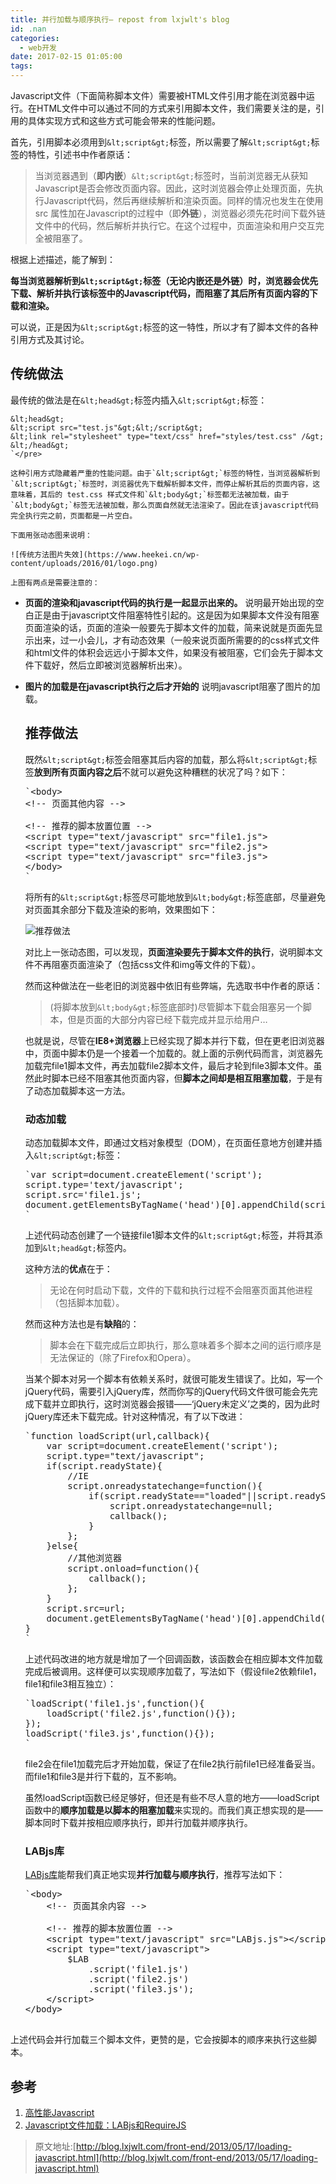 ```yaml
---
title: 并行加载与顺序执行– repost from lxjwlt's blog
id: .nan
categories:
  - web开发
date: 2017-02-15 01:05:00
tags:
---
```


Javascript文件（下面简称脚本文件）需要被HTML文件引用才能在浏览器中运行。在HTML文件中可以通过不同的方式来引用脚本文件，我们需要关注的是，引用的具体实现方式和这些方式可能会带来的性能问题。

首先，引用脚本必须用到`&lt;script&gt;`标签，所以需要了解`&lt;script&gt;`标签的特性，引述书中作者原话：

> 当浏览器遇到（**即内嵌**）`&lt;script&gt;`标签时，当前浏览器无从获知Javascript是否会修改页面内容。因此，这时浏览器会停止处理页面，先执行Javascript代码，然后再继续解析和渲染页面。同样的情况也发生在使用 src 属性加在Javascript的过程中（即**外链**），浏览器必须先花时间下载外链文件中的代码，然后解析并执行它。在这个过程中，页面渲染和用户交互完全被阻塞了。

根据上述描述，能了解到：

**每当浏览器解析到`&lt;script&gt;`标签（无论内嵌还是外链）时，浏览器会优先下载、解析并执行该标签中的Javascript代码，而阻塞了其后所有页面内容的下载和渲染。**

可以说，正是因为`&lt;script&gt;`标签的这一特性，所以才有了脚本文件的各种引用方式及其讨论。

## 传统做法

最传统的做法是在`&lt;head&gt;`标签内插入`&lt;script&gt;`标签：

    &lt;head&gt;
    &lt;script src="test.js"&gt;&lt;/script&gt;
    &lt;link rel="stylesheet" type="text/css" href="styles/test.css" /&gt;
    &lt;/head&gt;
    `</pre>

    这种引用方式隐藏着严重的性能问题。由于`&lt;script&gt;`标签的特性，当浏览器解析到`&lt;script&gt;`标签时，浏览器优先下载解析脚本文件，而停止解析其后的页面内容，这意味着，其后的 test.css 样式文件和`&lt;body&gt;`标签都无法被加载，由于`&lt;body&gt;`标签无法被加载，那么页面自然就无法渲染了。因此在该javascript代码完全执行完之前，页面都是一片空白。

    下面用张动态图来说明：

    ![传统方法图片失效](https://www.heekei.cn/wp-content/uploads/2016/01/logo.png)

    上图有两点是需要注意的：

*   **页面的渲染和javascript代码的执行是一起显示出来的。**
    说明最开始出现的空白正是由于javascript文件阻塞特性引起的。这是因为如果脚本文件没有阻塞页面渲染的话，页面的渲染一般要先于脚本文件的加载，简来说就是页面先显示出来，过一小会儿，才有动态效果（一般来说页面所需要的的css样式文件和html文件的体积会远远小于脚本文件，如果没有被阻塞，它们会先于脚本文件下载好，然后立即被浏览器解析出来）。
*   **图片的加载是在javascript执行之后才开始的**
    说明javascript阻塞了图片的加载。

    ## 推荐做法

    既然`&lt;script&gt;`标签会阻塞其后内容的加载，那么将`&lt;script&gt;`标签**放到所有页面内容之后**不就可以避免这种糟糕的状况了吗？如下：

    <pre>`&lt;body&gt;
    &lt;!-- 页面其他内容 --&gt;

    &lt;!-- 推荐的脚本放置位置 --&gt;
    &lt;script type="text/javascript" src="file1.js"&gt;
    &lt;script type="text/javascript" src="file2.js"&gt;
    &lt;script type="text/javascript" src="file3.js"&gt;
    &lt;/body&gt;
    `</pre>

    将所有的`&lt;script&gt;`标签尽可能地放到`&lt;body&gt;`标签底部，尽量避免对页面其余部分下载及渲染的影响，效果图如下：

    ![推荐做法](https://www.heekei.cn/wp-content/uploads/2016/01/logo.png)

    对比上一张动态图，可以发现，**页面渲染要先于脚本文件的执行**，说明脚本文件不再阻塞页面渲染了（包括css文件和img等文件的下载）。

    然而这种做法在一些老旧的浏览器中依旧有些弊端，先选取书中作者的原话：

    > (将脚本放到`&lt;body&gt;`标签底部时)尽管脚本下载会阻塞另一个脚本，但是页面的大部分内容已经下载完成并显示给用户…

    也就是说，尽管在**IE8+浏览器**上已经实现了脚本并行下载，但在更老旧浏览器中，页面中脚本仍是一个接着一个加载的。就上面的示例代码而言，浏览器先加载完file1脚本文件，再去加载file2脚本文件，最后才轮到file3脚本文件。虽然此时脚本已经不阻塞其他页面内容，但**脚本之间却是相互阻塞加载**，于是有了动态加载脚本这一方法。

    ### 动态加载

    动态加载脚本文件，即通过文档对象模型（DOM），在页面任意地方创建并插入`&lt;script&gt;`标签：

    <pre>`var script=document.createElement('script');
    script.type='text/javascript';
    script.src='file1.js';
    document.getElementsByTagName('head')[0].appendChild(script);
    `</pre>

    上述代码动态创建了一个链接file1脚本文件的`&lt;script&gt;`标签，并将其添加到`&lt;head&gt;`标签内。

    这种方法的**优点**在于：

    > 无论在何时启动下载，文件的下载和执行过程不会阻塞页面其他进程（包括脚本加载）。

    然而这种方法也是有**缺陷**的：

    > 脚本会在下载完成后立即执行，那么意味着多个脚本之间的运行顺序是无法保证的（除了Firefox和Opera）。

    当某个脚本对另一个脚本有依赖关系时，就很可能发生错误了。比如，写一个jQuery代码，需要引入jQuery库，然而你写的jQuery代码文件很可能会先完成下载并立即执行，这时浏览器会报错——‘jQuery未定义’之类的，因为此时jQuery库还未下载完成。针对这种情况，有了以下改进：

    <pre>`function loadScript(url,callback){
        var script=document.createElement('script');
        script.type="text/javascript";
        if(script.readyState){
            //IE
            script.onreadystatechange=function(){
                if(script.readyState=="loaded"||script.readyState=="complete"){
                    script.onreadystatechange=null;
                    callback();
                }
            };
        }else{
            //其他浏览器
            script.onload=function(){
                callback();
            };
        }
        script.src=url;
        document.getElementsByTagName('head')[0].appendChild(script);
    }
    `</pre>

    上述代码改进的地方就是增加了一个回调函数，该函数会在相应脚本文件加载完成后被调用。这样便可以实现顺序加载了，写法如下（假设file2依赖file1，file1和file3相互独立）：

    <pre>`loadScript('file1.js',function(){
        loadScript('file2.js',function(){});
    });
    loadScript('file3.js',function(){});
    `</pre>

    file2会在file1加载完后才开始加载，保证了在file2执行前file1已经准备妥当。而file1和file3是并行下载的，互不影响。

    虽然loadScript函数已经足够好，但还是有些不尽人意的地方——loadScript函数中的**顺序加载是以脚本的阻塞加载**来实现的。而我们真正想实现的是——脚本同时下载并按相应顺序执行，即并行加载并顺序执行。

    ### LABjs库

    [LABjs库](http://labjs.com/)能帮我们真正地实现**并行加载与顺序执行**，推荐写法如下：

    <pre>`&lt;body&gt;
        &lt;!-- 页面其余内容 --&gt;

        &lt;!-- 推荐的脚本放置位置 --&gt;
        &lt;script type="text/javascript" src="LABjs.js"&gt;&lt;/script&gt;
        &lt;script type="text/javascript"&gt;
            $LAB
                .script('file1.js')
                .script('file2.js')
                .script('file3.js');
        &lt;/script&gt;
    &lt;/body&gt;

上述代码会并行加载三个脚本文件，更赞的是，它会按脚本的顺序来执行这些脚本。

## 参考

1.  [高性能Javascript](http://book.douban.com/subject/5362856/)
2.  [Javascript文件加载：LABjs和RequireJS](http://www.ruanyifeng.com/blog/2011/10/javascript_loading.html)

> 原文地址:[http://blog.lxjwlt.com/front-end/2013/05/17/loading-javascript.html](http://blog.lxjwlt.com/front-end/2013/05/17/loading-javascript.html)